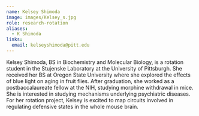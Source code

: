 ```yaml
---
name: Kelsey Shimoda
image: images/Kelsey_s.jpg
role: research-rotation
aliases:
  - K Shimoda
links:
  email: kelseyshimoda@pitt.edu
---
```


Kelsey Shimoda, BS in Biochemistry and Molecular Biology, is a rotation student in the Stujenske Laboratory at the University of Pittsburgh. She received her BS at Oregon State University where she explored the effects of blue light on aging in fruit flies. After graduation, she worked as a postbaccalaureate fellow at the NIH, studying morphine withdrawal in mice. She is interested in studying mechanisms underlying psychiatric diseases. For her rotation project, Kelsey is excited to map circuits involved in regulating defensive states in the whole mouse brain.
